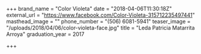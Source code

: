+++
brand_name = "Color Violeta"
date = "2018-04-06T11:30:18Z"
external_url = "https://www.facebook.com/Color-Violeta-315712235497441"
masthead_image = ""
phone_number = "(506) 6081-5941"
teaser_image = "/uploads/2018/04/06/color-violeta-face.jpg"
title = "Leda Patricia Matarrita Arroya"
graduation_year = 2017

+++
